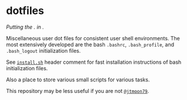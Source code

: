 # dotfiles

_Putting the . in ._

Miscellaneous user dot files for consistent user shell environments.
The most extensively developed are the bash `.bashrc`, `.bash_profile`, and `.bash_logout` initialization files.

See [`install.sh`](./install.sh) header comment for fast installation instructions of bash initialization files.

Also a place to store various small scripts for various tasks.

This repository may be less useful if you are not [`@jtmoon79`](https://github.com/jtmoon79).

